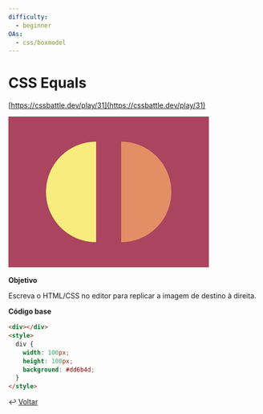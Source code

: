 ```yaml
---
difficulty:
  - beginner
OAs:
  - css/boxmodel
---
```


# CSS Equals

[https://cssbattle.dev/play/31](https://cssbattle.dev/play/31)

![CSS Equals](css-equals.png)

**Objetivo**

Escreva o HTML/CSS no editor para replicar a imagem de destino à direita.

**Código base**

```html
<div></div>
<style>
  div {
    width: 100px;
    height: 100px;
    background: #dd6b4d;
  }
</style>
```

↩️ [Voltar](../../README.md)
